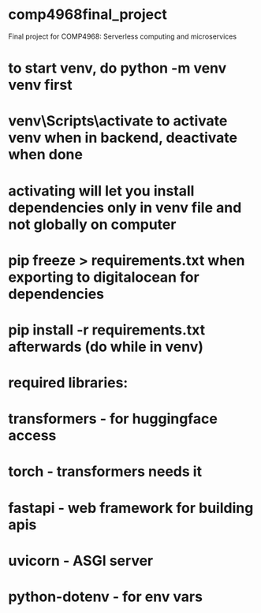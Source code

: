 # comp4968final_project
Final project for COMP4968: Serverless computing and microservices

# to start venv, do python -m venv venv first
# venv\Scripts\activate to activate venv when in backend, deactivate when done
# activating will let you install dependencies only in venv file and not globally on computer

# pip freeze > requirements.txt when exporting to digitalocean for dependencies
# pip install -r requirements.txt afterwards (do while in venv)

# required libraries:
# transformers - for huggingface access
# torch - transformers needs it
# fastapi - web framework for building apis
# uvicorn - ASGI server
# python-dotenv - for env vars